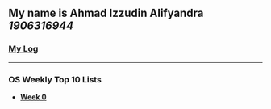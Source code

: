 ## My name is Ahmad Izzudin Alifyandra _1906316944_

### [My Log](TXT/mylog.txt)

------

### OS Weekly Top 10 Lists

-   **[Week 0](w00/)**


